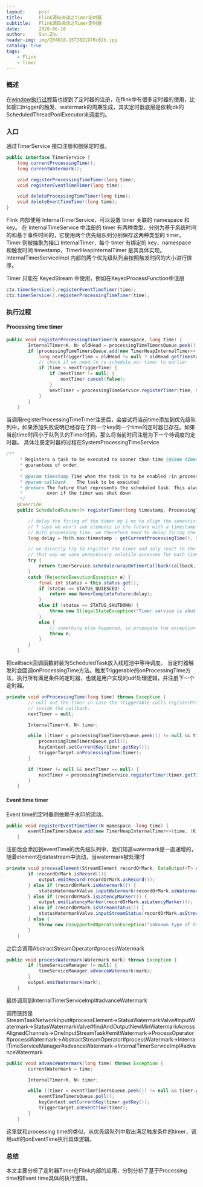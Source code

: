 ```yaml
---
layout:     post
title:      Flink源码阅读之Timer定时器
subtitle:   Flink源码阅读之Timer定时器
date:       2020-06-10
author:     Sun.Zhu
header-img: img/204610-1573821970c02b.jpg
catalog: true
tags:
    - Flink
    - Timer
---
```


### 概述
在[window执行过程](https://blog.csdn.net/weixin_41608066/article/details/106058527)篇也提到了定时器的注册，在flink中有很多定时器的使用，比如窗口trigger的触发、watermark的周期生成，其实定时器底层是依赖jdk的ScheduledThreadPoolExecutor来调度的。
### 入口
通过TimerService 接口注册和删除定时器。
```java
public interface TimerService {
	long currentProcessingTime();
	long currentWatermark();

	void registerProcessingTimeTimer(long time);
	void registerEventTimeTimer(long time);

	void deleteProcessingTimeTimer(long time);
	void deleteEventTimeTimer(long time);
}
```
Flink 内部使用 InternalTimerService，可以设置 timer 关联的 namespace 和 key。
在 InternalTimeService 中注册的 timer 有两种类型，分别为基于系统时间的和基于事件时间的，它使用两个优先级队列分别保存这两种类型的 timer。Timer 则被抽象为接口 InternalTimer，每个 timer 有绑定的 key，namespace 和触发时间 timestamp，TimerHeapInternalTimer 是其具体实现。InternalTimerServiceImpl 内部的两个优先级队列会按照触发时间的大小进行排序。

Timer 只能在 KeyedStream 中使用，例如在KeyedProcessFunction中注册

```java
ctx.timerService().registerEventTimeTimer(time);
ctx.timerService().registerProcessingTimeTimer(time);
```
### 执行过程
#### Processing time timer

```java
public void registerProcessingTimeTimer(N namespace, long time) {
		InternalTimer<K, N> oldHead = processingTimeTimersQueue.peek();
		if (processingTimeTimersQueue.add(new TimerHeapInternalTimer<>(time, (K) keyContext.getCurrentKey(), namespace))) {
			long nextTriggerTime = oldHead != null ? oldHead.getTimestamp() : Long.MAX_VALUE;
			// check if we need to re-schedule our timer to earlier
			if (time < nextTriggerTime) {
				if (nextTimer != null) {
					nextTimer.cancel(false);
				}
				nextTimer = processingTimeService.registerTimer(time, this::onProcessingTime);
			}
		}
	}
```
当调用registerProcessingTimeTimer注册后，会尝试将当前time添加到优先级队列中，如果添加失败说明已经存在了同一个key同一个time的定时器已存在。如果当前time时间小于队列头的Timer时间，那么将当前时间注册为下一个待调度的定时器。
具体注册定时器的过程在SystemProcessingTimeService

```java
/**
	 * Registers a task to be executed no sooner than time {@code timestamp}, but without strong
	 * guarantees of order.
	 *
	 * @param timestamp Time when the task is to be enabled (in processing time)
	 * @param callback    The task to be executed
	 * @return The future that represents the scheduled task. This always returns some future,
	 *         even if the timer was shut down
	 */
	@Override
	public ScheduledFuture<?> registerTimer(long timestamp, ProcessingTimeCallback callback) {

		// delay the firing of the timer by 1 ms to align the semantics with watermark. A watermark
		// T says we won't see elements in the future with a timestamp smaller or equal to T.
		// With processing time, we therefore need to delay firing the timer by one ms.
		long delay = Math.max(timestamp - getCurrentProcessingTime(), 0) + 1;

		// we directly try to register the timer and only react to the status on exception
		// that way we save unnecessary volatile accesses for each timer
		try {
			return timerService.schedule(wrapOnTimerCallback(callback, timestamp), delay, TimeUnit.MILLISECONDS);
		}
		catch (RejectedExecutionException e) {
			final int status = this.status.get();
			if (status == STATUS_QUIESCED) {
				return new NeverCompleteFuture(delay);
			}
			else if (status == STATUS_SHUTDOWN) {
				throw new IllegalStateException("Timer service is shut down");
			}
			else {
				// something else happened, so propagate the exception
				throw e;
			}
		}
	}
```
把callback回调函数封装为ScheduledTask放入线程池中等待调度。
当定时器触发时会回调onProcessingTime方法。触发Triggerable的onProcessingTime方法，执行所有满足条件的定时器，也就是用户实现的udf处理逻辑，并注册下一个定时器。

```java
private void onProcessingTime(long time) throws Exception {
		// null out the timer in case the Triggerable calls registerProcessingTimeTimer()
		// inside the callback.
		nextTimer = null;

		InternalTimer<K, N> timer;

		while ((timer = processingTimeTimersQueue.peek()) != null && timer.getTimestamp() <= time) {
			processingTimeTimersQueue.poll();
			keyContext.setCurrentKey(timer.getKey());
			triggerTarget.onProcessingTime(timer);
		}

		if (timer != null && nextTimer == null) {
			nextTimer = processingTimeService.registerTimer(timer.getTimestamp(), this::onProcessingTime);
		}
	}
```
#### Event time timer
Event time的定时器则依赖于水印的流动。

```java
public void registerEventTimeTimer(N namespace, long time) {
		eventTimeTimersQueue.add(new TimerHeapInternalTimer<>(time, (K) keyContext.getCurrentKey(), namespace));
	}
```
注册后会添加到eventTime的优先级队列中，我们知道watermark是一直递增的，随着element在datastream中流动，当watermark被处理时

```java
private void processElement(StreamElement recordOrMark, DataOutput<T> output) throws Exception {
		if (recordOrMark.isRecord()){
			output.emitRecord(recordOrMark.asRecord());
		} else if (recordOrMark.isWatermark()) {
			statusWatermarkValve.inputWatermark(recordOrMark.asWatermark(), lastChannel);
		} else if (recordOrMark.isLatencyMarker()) {
			output.emitLatencyMarker(recordOrMark.asLatencyMarker());
		} else if (recordOrMark.isStreamStatus()) {
			statusWatermarkValve.inputStreamStatus(recordOrMark.asStreamStatus(), lastChannel);
		} else {
			throw new UnsupportedOperationException("Unknown type of StreamElement");
		}
	}
```
之后会调用AbstractStreamOperator#processWatermark

```java
public void processWatermark(Watermark mark) throws Exception {
		if (timeServiceManager != null) {
			timeServiceManager.advanceWatermark(mark);
		}
		output.emitWatermark(mark);
	}
```
最终调用到InternalTimerServiceImpl#advanceWatermark

调用链路是StreamTaskNetworkInput#processElement→StatusWatermarkValve#inputWatermark→StatusWatermarkValve#findAndOutputNewMinWatermarkAcrossAlignedChannels→OneInputStreamTask#emitWatermark→ProcessOperator#processWatermark→AbstractStreamOperator#processWatermark→InternalTimeServiceManager#advanceWatermark→InternalTimerServiceImpl#advanceWatermark


```java
public void advanceWatermark(long time) throws Exception {
		currentWatermark = time;

		InternalTimer<K, N> timer;

		while ((timer = eventTimeTimersQueue.peek()) != null && timer.getTimestamp() <= time) {
			eventTimeTimersQueue.poll();
			keyContext.setCurrentKey(timer.getKey());
			triggerTarget.onEventTime(timer);
		}
	}
```
这里就和processing time的类似，从优先级队列中取出满足触发条件的timer，调用udf的onEventTime执行具体逻辑。

### 总结
本文主要分析了定时器Timer在Flink内部的应用，分别分析了基于Processing time和Event time具体的执行逻辑。

